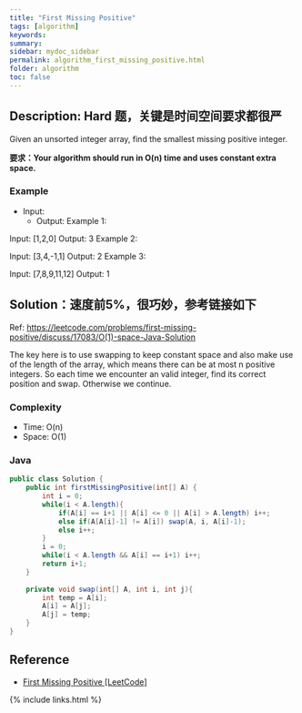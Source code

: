 ```yaml
---
title: "First Missing Positive"
tags: [algorithm]
keywords:
summary:
sidebar: mydoc_sidebar
permalink: algorithm_first_missing_positive.html
folder: algorithm
toc: false
---
```


## Description: Hard 题，关键是时间空间要求都很严
Given an unsorted integer array, find the smallest missing positive integer.

**要求：Your algorithm should run in O(n) time and uses constant extra space.**

### Example
* Input: 
  * Output: 
Example 1:

Input: [1,2,0]
Output: 3
Example 2:

Input: [3,4,-1,1]
Output: 2
Example 3:

Input: [7,8,9,11,12]
Output: 1


## Solution：速度前5%，很巧妙，参考链接如下
Ref: https://leetcode.com/problems/first-missing-positive/discuss/17083/O(1)-space-Java-Solution

The key here is to use swapping to keep constant space and also make use of the length of the array, which means there can be at most n positive integers. So each time we encounter an valid integer, find its correct position and swap. Otherwise we continue.

### Complexity
* Time: O(n)
* Space: O(1)

### Java
```java
public class Solution {
    public int firstMissingPositive(int[] A) {
        int i = 0;
        while(i < A.length){
            if(A[i] == i+1 || A[i] <= 0 || A[i] > A.length) i++;
            else if(A[A[i]-1] != A[i]) swap(A, i, A[i]-1);
            else i++;
        }
        i = 0;
        while(i < A.length && A[i] == i+1) i++;
        return i+1;
    }
    
    private void swap(int[] A, int i, int j){
        int temp = A[i];
        A[i] = A[j];
        A[j] = temp;
    }
}
```

## Reference
* [First Missing Positive [LeetCode]](https://leetcode.com/problems/first-missing-positive/description/)

{% include links.html %}
